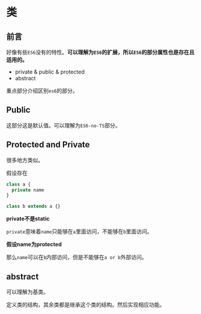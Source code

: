 # 类

## 前言

好像有些`ES6`没有的特性。**可以理解为`ES6`的扩展，所以`ES6`的部分属性也是存在且适用的。**

* private & public & protected
* abstract

重点部分介绍区别`es6`的部分。

## Public

这部分这是默认值。可以理解为`ES6-no-TS`部分。

## Protected and Private

很多地方类似。

假设存在

```js
class a {
  private name
}

class b extends a {}
```

**private不是static**

`private`意味着`name`只能够在`a`里面访问，不能够在`b`里面访问。

**假设name为protected**

那么`name`可以在`b`内部访问，但是不能够在`a or b`外部访问。

## abstract

可以理解为基类。

定义类的结构，其余类都是继承这个类的结构。然后实现相应功能。
